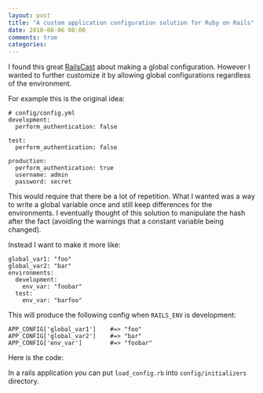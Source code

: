 ```yaml
--- 
layout: post
title: "A custom application configuration solution for Ruby on Rails"
date: 2010-08-06 00:00
comments: true
categories:
---
```

I found this great [RailsCast][1] about making a global configuration. However
I wanted to further customize it by allowing global configurations regardless
of the environment.

For example this is the original idea:

    # config/config.yml
    development:
      perform_authentication: false

    test:
      perform_authentication: false

    production:
      perform_authentication: true
      username: admin
      password: secret

This would require that there be a lot of repetition. What I wanted was a way
to write a global variable once and still keep differences for the
environments. I eventually thought of this solution to manipulate the hash
after the fact (avoiding the warnings that a constant variable being changed).

Instead I want to make it more like:

    global_var1: "foo"
    global_var2: "bar"
    environments:
      development:
        env_var: "foobar"
      test:
        env_var: "barfoo"


This will produce the following config when `RAILS_ENV` is development:

    APP_CONFIG['global_var1']    #=> "foo"
    APP_CONFIG['global_var2']    #=> "bar"
    APP_CONFIG['env_var']        #=> "foobar"


Here is the code:
<script src="http://gist.github.com/510438.js?file=load_config.rb"></script>

In a rails application you can put `load_config.rb` into `config/initializers`
directory.

[1]: http://railscasts.com/episodes/85-yaml-configuration-file
